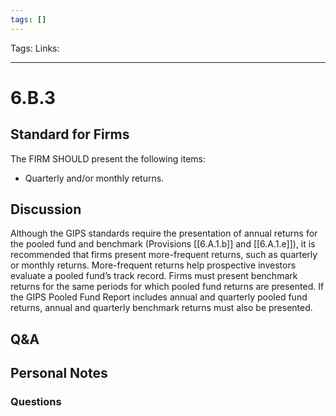 ```yaml
---
tags: []
---
```

Tags:
Links: 
___
# 6.B.3
## Standard for Firms
The FIRM SHOULD present the following items:
- Quarterly and/or monthly returns.
## Discussion
Although the GIPS standards require the presentation of annual returns for the pooled fund and benchmark (Provisions [[6.A.1.b]] and [[6.A.1.e]]), it is recommended that firms present more-frequent returns, such as quarterly or monthly returns. More-frequent returns help prospective investors evaluate a pooled fund’s track record. Firms must present benchmark returns for the same periods for which pooled fund returns are presented. If the GIPS Pooled Fund Report includes annual and quarterly pooled fund returns, annual and quarterly benchmark returns must also be presented.
## Q&A

## Personal Notes

### Questions